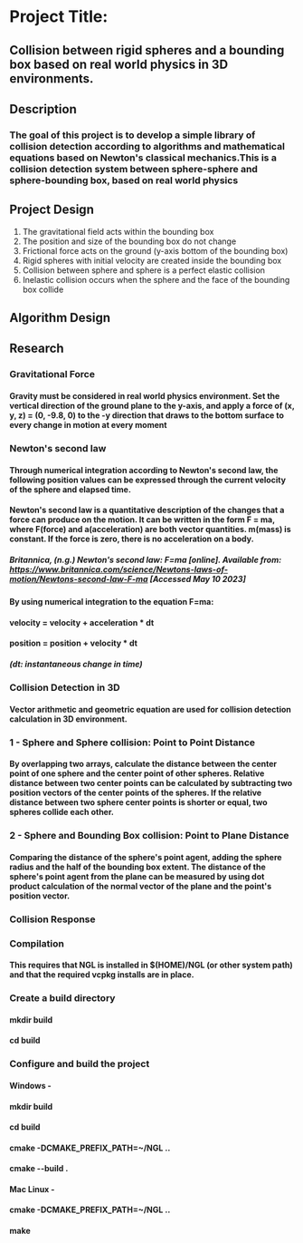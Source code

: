 # Project Title: 
## Collision between rigid spheres and a bounding box based on real world physics in 3D environments.

## Description
### The goal of this project is to develop a simple library of collision detection according to algorithms and mathematical equations based on Newton's classical mechanics.This is a collision detection system between sphere-sphere and sphere-bounding box, based on real world physics

## Project Design
1. The gravitational field acts within the bounding box
2. The position and size of the bounding box do not change
3. Frictional force acts on the ground (y-axis bottom of the bounding box)
4. Rigid spheres with initial velocity are created inside the bounding box
5. Collision between sphere and sphere is a perfect elastic collision
6. Inelastic collision occurs when the sphere and the face of the bounding box collide


## Algorithm Design


## Research
### Gravitational Force
#### Gravity must be considered in real world physics environment. Set the vertical direction of the ground plane to the y-axis, and apply a force of (x, y, z) = (0, -9.8, 0) to the -y direction that draws to the bottom surface to every change in motion at every moment

### Newton's second law
#### Through numerical integration according to Newton's second law, the following position values can be expressed through the current velocity of the sphere and elapsed time. 

#### Newton's second law is a quantitative description of the changes that a force can produce on the motion. It can be written in the form F = ma, where F(force) and a(acceleration) are both vector quantities. m(mass) is constant. If the force is zero, there is no acceleration on a body. 

##### Britannica, (n.g.) Newton's second law: F=ma [online]. Available from: https://www.britannica.com/science/Newtons-laws-of-motion/Newtons-second-law-F-ma [Accessed May 10 2023]

#### By using numerical integration to the equation F=ma:
#### velocity = velocity + acceleration * dt
#### position = position + velocity * dt

##### (dt: instantaneous change in time)


### Collision Detection in 3D
#### Vector arithmetic and geometric equation are used for collision detection calculation in 3D environment.

### 1 - Sphere and Sphere collision: Point to Point Distance
#### By overlapping two arrays, calculate the distance between the center point of one sphere and the center point of other spheres. Relative distance between two center points can be calculated by subtracting two position vectors of the center points of the spheres. If the relative distance between two sphere center points is shorter or equal, two spheres collide each other. 



### 2 - Sphere and Bounding Box collision: Point to Plane Distance
#### Comparing the distance of the sphere's point agent, adding the sphere radius and the half of the bounding box extent. The distance of the sphere's point agent from the plane can be measured by using dot product calculation of the normal vector of the plane and the point's position vector.


### Collision Response





### Compilation
#### This requires that NGL is installed in $(HOME)/NGL (or other system path) and that the required vcpkg installs are in place.


### Create a build directory
#### mkdir build
#### cd build

### Configure and build the project
#### Windows -
#### mkdir build
#### cd build
#### cmake -DCMAKE_PREFIX_PATH=~/NGL ..
#### cmake --build .

#### Mac Linux - 
#### cmake -DCMAKE_PREFIX_PATH=~/NGL ..
#### make


